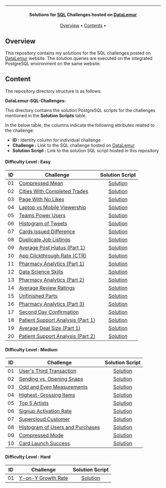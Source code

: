 
---

<h4 align="center">Solutions for <a href="" target="_blank">SQL</a> Challenges hosted on <a href="https://datalemur.com?referralCode=hRH4ho3l" target="_blank">DataLemur</a> </h4>

<p align="center">
  <a href="#overview">Overview</a> •
  <a href="#content">Contents</a> •
</p>

## Overview

This repository contains my solutions for the SQL challenges posted on [DataLemur](https://datalemur.com/sql-interview-questions) website. The solution queries are executed on the integrated PostgreSQL environment on the same website.


## Content

The repository directory structure is as follows:

**DataLemur-SQL-Challenges:**

This directory contains the solution PostgreSQL scripts for the challenges mentioned in the **Solution Scripts** table.


In the below table, the columns indicate the following attributes related to the challenge:

- **ID :** Identity column for individual challenge
- **Challenge :** Link to the SQL challenge hosted on [DataLemur](https://datalemur.com/sql-interview-questions)
- **Solution Script :** Link to the solution SQL script hosted in this repository

#### Difficulty Level : Easy

| ID | Challenge | Solution Script |
|:------:|------------|:---------:|
| 01 | [Compressed Mean](https://datalemur.com/questions/alibaba-compressed-mean) | [Solution](https://github.com/HassanNour9/DataLemur-SQL-Interview-Questions/blob/main/DataLemur-SQL-Challenges/Easy/Compressed%20Mean.sql)
| 02 | [Cities With Completed Trades](https://datalemur.com/questions/completed-trades) | [Solution](https://github.com/HassanNour9/DataLemur-SQL-Interview-Questions/blob/main/DataLemur-SQL-Challenges/Easy/Cities%20With%20Completed%20Trades.sql)
| 03 | [Page With No Likes](https://datalemur.com/questions/sql-page-with-no-likes) | [Solution](https://github.com/HassanNour9/DataLemur-SQL-Interview-Questions/blob/main/DataLemur-SQL-Challenges/Easy/Page%20With%20No%20Likes.sql)
| 04 | [Laptop vs Mobile Viewership](https://datalemur.com/questions/laptop-mobile-viewership) | [Solution](https://github.com/HassanNour9/DataLemur-SQL-Interview-Questions/blob/main/DataLemur-SQL-Challenges/Easy/Laptop%20vs.%20Mobile%20Viewership.sql)
| 05 | [Teams Power Users](https://datalemur.com/questions/teams-power-users) | [Solution](https://github.com/HassanNour9/DataLemur-SQL-Interview-Questions/blob/main/DataLemur-SQL-Challenges/Easy/Teams%20Power%20Users.sql)
| 06 | [Histogram of Tweets](https://datalemur.com/questions/sql-histogram-tweets) | [Solution](https://github.com/HassanNour9/DataLemur-SQL-Interview-Questions/blob/main/DataLemur-SQL-Challenges/Easy/Histogram%20of%20Tweets.sql)
| 07 | [Cards Issued Difference](https://datalemur.com/questions/cards-issued-difference) | [Solution](https://github.com/HassanNour9/DataLemur-SQL-Interview-Questions/blob/main/DataLemur-SQL-Challenges/Easy/Cards%20Issued%20Difference.sql)
| 08 | [Duplicate Job Listings](https://datalemur.com/questions/duplicate-job-listings) | [Solution](https://github.com/HassanNour9/DataLemur-SQL-Interview-Questions/blob/main/DataLemur-SQL-Challenges/Easy/Duplicate%20Job%20Listings.sql)
| 09 | [Average Post Hiatus (Part 1)](https://datalemur.com/questions/sql-average-post-hiatus-1) | [Solution](https://github.com/HassanNour9/DataLemur-SQL-Interview-Questions/blob/main/DataLemur-SQL-Challenges/Easy/Average%20Post%20Hiatus%20(Part%201).sql)
| 10 | [App Clickthrough Rate (CTR)](https://datalemur.com/questions/click-through-rate) | [Solution](https://github.com/HassanNour9/DataLemur-SQL-Interview-Questions/blob/main/DataLemur-SQL-Challenges/Easy/App%20Click-through%20Rate%20(CTR).sql)
| 11 | [Pharmacy Analytics (Part 1)](https://datalemur.com/questions/top-profitable-drugs) | [Solution](https://github.com/HassanNour9/DataLemur-SQL-Interview-Questions/blob/main/DataLemur-SQL-Challenges/Easy/Pharmacy%20Analytics%20(Part%201).sql)
| 12 | [Data Science Skills](https://datalemur.com/questions/matching-skills) | [Solution](https://github.com/HassanNour9/DataLemur-SQL-Interview-Questions/blob/main/DataLemur-SQL-Challenges/Easy/Data%20Science%20Skills.sql)
| 13 | [Pharmacy Analytics (Part 2)](https://datalemur.com/questions/non-profitable-drugs) | [Solution](https://github.com/HassanNour/DataLemur-SQL-Interview-Questions/blob/main/DataLemur-SQL-Challenges/Easy/Pharmacy%20Analytics%20(Part%202).sql)
| 14 | [Average Review Ratings](https://datalemur.com/questions/sql-avg-review-ratings) | [Solution](https://github.com/HassanNour9/DataLemur-SQL-Interview-Questions/blob/main/DataLemur-SQL-Challenges/Easy/Average%20Review%20Ratings.sql)
| 15 | [Unfinished Parts](https://datalemur.com/questions/tesla-unfinished-parts) | [Solution](https://github.com/HassanNour9/DataLemur-SQL-Interview-Questions/blob/main/DataLemur-SQL-Challenges/Easy/Unfinished%20Parts.sql)
| 16 | [Pharmacy Analytics (Part 3)](https://datalemur.com/questions/total-drugs-sales) | [Solution](https://github.com/HassanNour9/DataLemur-SQL-Interview-Questions/blob/main/DataLemur-SQL-Challenges/Easy/Pharmacy%20Analytics%20(Part%203).sql)
| 17 | [Second Day Confirmation](https://datalemur.com/questions/second-day-confirmation) | [Solution](https://github.com/HassanNour9/DataLemur-SQL-Interview-Questions/blob/main/DataLemur-SQL-Challenges/Easy/Second%20Day%20Confirmation.sql)
| 18 | [Patient Support Analysis (Part 1)](https://datalemur.com/questions/frequent-callers) | [Solution](https://github.com/HassanNour9/DataLemur-SQL-Interview-Questions/blob/main/DataLemur-SQL-Challenges/Easy/Patient%20Support%20Analysis%20(Part%201).sql)
| 19 | [Average Deal Size (Part 1)](https://datalemur.com/questions/sql-average-deal-size) | [Solution](https://github.com/HassanNour9/DataLemur-SQL-Interview-Questions/blob/main/DataLemur-SQL-Challenges/Easy/Average%20Deal%20Size%20(Part%201).sql)
| 20 | [Patient Support Analysis (Part 2)](https://datalemur.com/questions/uncategorized-calls-percentage) | [Solution](https://github.com/HassanNour9/DataLemur-SQL-Interview-Questions/blob/main/DataLemur-SQL-Challenges/Easy/Patient%20Support%20Analysis%20(Part%202).sql)


#### Difficulty Level : Medium

| ID | Challenge | Solution Script |
|:------:|------------|:---------:|
| 01 | [User's Third Transaction](https://datalemur.com/questions/sql-third-transaction) | [Solution](https://github.com/HassanNour9/DataLemur-SQL-Interview-Questions/blob/main/DataLemur-SQL-Challenges/Medium/User's%20Third%20Transaction.sql)
| 02 | [Sending vs. Opening Snaps](https://datalemur.com/questions/time-spent-snaps) | [Solution](https://github.com/HassanNour9/DataLemur-SQL-Interview-Questions/blob/main/DataLemur-SQL-Challenges/Medium/Sending%20vs.%20Opening%20Snaps.sql)
| 03 | [Odd and Even Measurements](https://datalemur.com/questions/odd-even-measurements) | [Solution](https://github.com/HassanNour9/DataLemur-SQL-Interview-Questions/blob/main/DataLemur-SQL-Challenges/Medium/Odd%20and%20Even%20Measurements.sql)
| 04 | [Highest-Grossing Items](https://datalemur.com/questions/sql-highest-grossing) | [Solution](https://github.com/HassanNour9/DataLemur-SQL-Interview-Questions/blob/main/DataLemur-SQL-Challenges/Medium/Highest-Grossing%20Items.sql)
| 05 | [Top 5 Artists](https://datalemur.com/questions/top-fans-rank) | [Solution](https://github.com/HassanNour9/DataLemur-SQL-Interview-Questions/blob/main/DataLemur-SQL-Challenges/Medium/Top%205%20Artists.sql)
| 06 | [Signup Activation Rate](https://datalemur.com/questions/signup-confirmation-rate) | [Solution](https://github.com/HassanNour9/DataLemur-SQL-Interview-Questions/blob/main/DataLemur-SQL-Challenges/Medium/Signup%20Activation%20Rate.sql)
| 07 | [Supercloud Customer](https://datalemur.com/questions/supercloud-customer) | [Solution](https://github.com/HassanNour9/DataLemur-SQL-Interview-Questions/blob/main/DataLemur-SQL-Challenges/Medium/Supercloud%20Customer.sql)
| 08 | [Histogram of Users and Purchases](https://datalemur.com/questions/histogram-users-purchases) | [Solution](https://github.com/HassanNour9/DataLemur-SQL-Interview-Questions/blob/main/DataLemur-SQL-Challenges/Medium/Histogram%20of%20Users%20and%20Purchases.sql)
| 09 | [Compressed Mode](https://datalemur.com/questions/alibaba-compressed-mode) | [Solution](https://github.com/HassanNour9/DataLemur-SQL-Interview-Questions/blob/main/DataLemur-SQL-Challenges/Medium/Compressed%20Mode.sql)
| 10 | [Card Launch Success](https://datalemur.com/questions/card-launch-success) | [Solution](https://github.com/HassanNour9/DataLemur-SQL-Interview-Questions/blob/main/DataLemur-SQL-Challenges/Medium/Card%20Launch%20Success.sql)

#### Difficulty Level : Hard

| ID | Challenge | Solution Script |
|:------:|------------|:---------:|
| 01 | [Y-on-Y Growth Rate](https://datalemur.com/questions/yoy-growth-rate) | [Solution](https://github.com/HassanNour9/DataLemur-SQL-Interview-Questions/blob/main/DataLemur-SQL-Challenges/Hard/Y-on-Y%20Growth%20Rate.sql)


